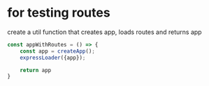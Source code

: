 # for testing routes
create a util function that creates app, loads routes and returns app

```js
const appWithRoutes = () => {
    const app = createApp();
    expressLoader({app});

    return app
}
```
